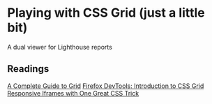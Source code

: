 # Playing with CSS Grid (just a little bit)

A dual viewer for Lighthouse reports

## Readings

[A Complete Guide to Grid][1]
[Firefox DevTools: Introduction to CSS Grid][2]
[Responsive Iframes with One Great CSS Trick][3]

[1]: https://css-tricks.com/snippets/css/complete-guide-grid/
[2]: https://mozilladevelopers.github.io/playground/css-grid/02-first-grid/
[3]: https://blog.theodo.fr/2018/01/responsive-iframes-css-trick/
